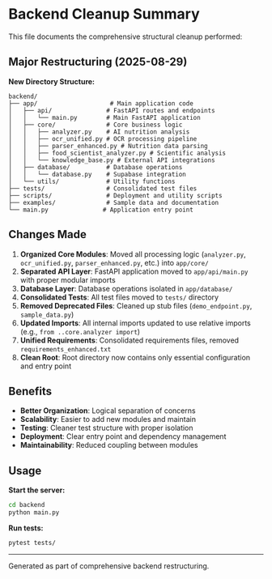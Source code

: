 # Backend Cleanup Summary

This file documents the comprehensive structural cleanup performed:

## Major Restructuring (2025-08-29)

**New Directory Structure:**
```
backend/
├── app/                    # Main application code
│   ├── api/               # FastAPI routes and endpoints
│   │   └── main.py        # Main FastAPI application
│   ├── core/              # Core business logic
│   │   ├── analyzer.py    # AI nutrition analysis
│   │   ├── ocr_unified.py # OCR processing pipeline
│   │   ├── parser_enhanced.py # Nutrition data parsing
│   │   ├── food_scientist_analyzer.py # Scientific analysis
│   │   └── knowledge_base.py # External API integrations
│   ├── database/          # Database operations
│   │   └── database.py    # Supabase integration
│   └── utils/             # Utility functions
├── tests/                 # Consolidated test files
├── scripts/               # Deployment and utility scripts
├── examples/              # Sample data and documentation
└── main.py               # Application entry point
```

## Changes Made

1. **Organized Core Modules**: Moved all processing logic (`analyzer.py`, `ocr_unified.py`, `parser_enhanced.py`, etc.) into `app/core/`
2. **Separated API Layer**: FastAPI application moved to `app/api/main.py` with proper modular imports
3. **Database Layer**: Database operations isolated in `app/database/`
4. **Consolidated Tests**: All test files moved to `tests/` directory
5. **Removed Deprecated Files**: Cleaned up stub files (`demo_endpoint.py`, `sample_data.py`)
6. **Updated Imports**: All internal imports updated to use relative imports (e.g., `from ..core.analyzer import`)
7. **Unified Requirements**: Consolidated requirements files, removed `requirements_enhanced.txt`
8. **Clean Root**: Root directory now contains only essential configuration and entry point

## Benefits

- **Better Organization**: Logical separation of concerns
- **Scalability**: Easier to add new modules and maintain
- **Testing**: Cleaner test structure with proper isolation  
- **Deployment**: Clear entry point and dependency management
- **Maintainability**: Reduced coupling between modules

## Usage

**Start the server:**
```bash
cd backend
python main.py
```

**Run tests:**
```bash
pytest tests/
```

---
Generated as part of comprehensive backend restructuring.
